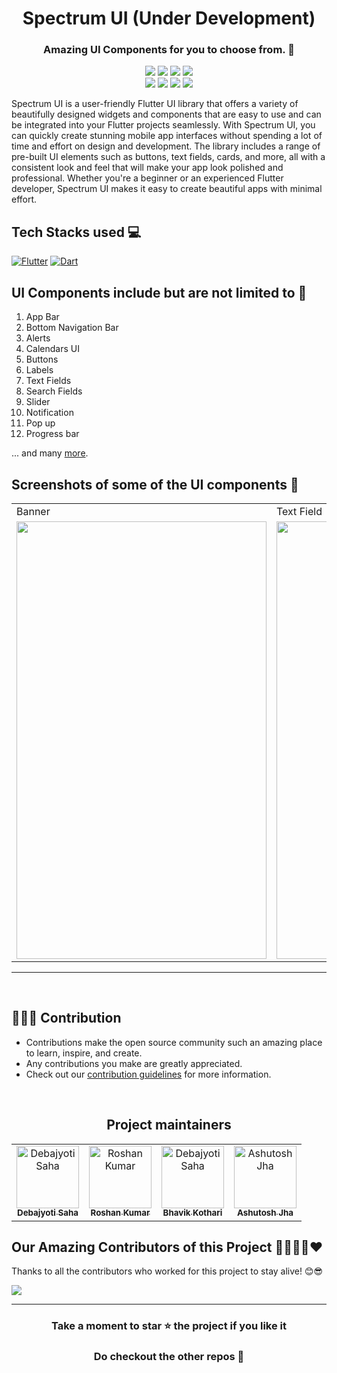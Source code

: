 <h1 align=center> Spectrum UI (Under Development) </h1>

<h3 align=center> Amazing UI Components for you to choose from. 📜 </h3>

<p align="center">
     <img src="https://img.shields.io/github/repo-size/Clueless-Community/Spectrum-UI?color=red&style=for-the-badge" />
     <img src="https://img.shields.io/github/issues/Clueless-Community/Spectrum-UI?style=for-the-badge" />
     <img src="https://img.shields.io/github/issues-closed-raw/Clueless-Community/Spectrum-UI?color=green&style=for-the-badge" />
     <img src="https://img.shields.io/github/contributors/Clueless-Community/Spectrum-UI?color=blue&style=for-the-badge" />
     <br>
     <img src="https://img.shields.io/github/license/Clueless-Community/Spectrum-UI?color=red&style=for-the-badge" />
     <img src="https://img.shields.io/github/forks/Clueless-Community/Spectrum-UI?color=yellow&style=for-the-badge" />
     <img src="https://img.shields.io/github/stars/Clueless-Community/Spectrum-UI?color=green&style=for-the-badge" />
     <img src="https://img.shields.io/github/issues-pr/Clueless-Community/Spectrum-UI?color=blue&style=for-the-badge" />
     
Spectrum UI is a user-friendly Flutter UI library that offers a variety of beautifully designed widgets and components that are easy to use and can be integrated into your Flutter projects seamlessly. With Spectrum UI, you can quickly create stunning mobile app interfaces without spending a lot of time and effort on design and development. The library includes a range of pre-built UI elements such as buttons, text fields, cards, and more, all with a consistent look and feel that will make your app look polished and professional. Whether you're a beginner or an experienced Flutter developer, Spectrum UI makes it easy to create beautiful apps with minimal effort.
</p>

## Tech Stacks used 💻

[![Flutter](https://img.shields.io/badge/Flutter-%2302569B.svg?style=for-the-badge&logo=Flutter&logoColor=white)](https://flutter.dev/)
[![Dart](https://img.shields.io/badge/dart-%230175C2.svg?style=for-the-badge&logo=dart&logoColor=white)](https://dart.dev/)





## UI Components include but are not limited to 📖
1. App Bar
2. Bottom Navigation Bar
3. Alerts
4. Calendars UI
5. Buttons 
6. Labels
7. Text Fields
8. Search Fields
9. Slider
10. Notification 
11. Pop up
12. Progress bar 

... and many [more](https://docs.flutter.dev/development/ui/widgets/material).

## Screenshots of some of the UI components :iphone:
<table>
<tr>
     <td>Banner</td>
     <td>Text Field</td>
  </tr>
  <tr>
    <td><img src="assets/Screenshots/banner.jpg" width=400 height=700></td>
    <td><img src="assets/Screenshots/text field.jpg" width=400 height=700></td>
    <td><a href="ScreensShots.md" width=400>see more</a></td>
  </tr>
  </table>

<hr>
<br>

 ## 👩🏽‍💻 Contribution

- Contributions make the open source community such an amazing place to learn, inspire, and create.
- Any contributions you make are greatly appreciated.
- Check out our [contribution guidelines](https://github.com/Clueless-Community/flutter-ui-components/blob/master/CONTRIBUTION.md) for more information.

<br>

<h2 align='center'> Project maintainers </h2>
<table align='center'>
<tr>
 <td align="center">
        <a href="https://github.com/Debajyoti14">
            <img src="https://avatars.githubusercontent.com/u/91759192?v=4" width="100;" alt="Debajyoti Saha"/>
            <br />
            <sub><b>Debajyoti Saha</b></sub>
        </a>
    </td>
    <td align="center">
        <a href="https://github.com/roshaen">
            <img src="https://avatars.githubusercontent.com/u/58213083?v=4" width="100;" alt="Roshan Kumar"/>
            <br />
            <sub><b>Roshan Kumar</b></sub>
        </a>
    </td>
      <td align="center">
        <a href="https://github.com/Bhavikk01">
            <img src="https://avatars.githubusercontent.com/u/91150440?v=4" width="100;" alt="Debajyoti Saha"/>
            <br />
            <sub><b>Bhavik Kothari</b></sub>
        </a>
    </td>
      </td>
      <td align="center">
        <a href="https://github.com/ashdude1401">
            <img src="https://avatars.githubusercontent.com/u/98846260?v=4" width="100;" alt="Ashutosh Jha"/>
            <br />
            <sub><b>Ashutosh Jha</b></sub>
        </a>
    </td>
  </tr>
</table>


## Our Amazing Contributors of this Project 👨‍👨‍👦‍👦❤️
Thanks to all the contributors who worked for this project to stay alive! 😊😎

<a align="center" href="https://github.com/Clueless-Community/flutter-ui-components/graphs/contributors">
  <img src="https://contrib.rocks/image?repo=Clueless-Community/flutter-ui-components&&max=817" />  
</a>

<br>

--- 
<div align="center">
    <h3><b>Take a moment to star ⭐ the project if you like it</b></h3>
    <h3>Do checkout the other repos 💫</h3> 
</div>

